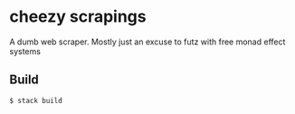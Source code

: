 # cheezy scrapings

A dumb web scraper. Mostly just an excuse to futz with free monad effect systems

## Build

    $ stack build
